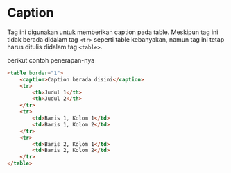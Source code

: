 # Caption

Tag ini digunakan untuk memberikan caption pada table. Meskipun tag ini tidak berada didalam tag `<tr>` seperti table kebanyakan, namun tag ini tetap harus ditulis didalam tag `<table>`.

berikut contoh penerapan-nya

```html
<table border="1">
    <caption>Caption berada disini</caption>
    <tr>
        <th>Judul 1</th>
        <th>Judul 2</th>
    </tr>
    <tr>
        <td>Baris 1, Kolom 1</td>
        <td>Baris 1, Kolom 2</td>
    </tr>
    <tr>
        <td>Baris 2, Kolom 1</td>
        <td>Baris 2, Kolom 2</td>
    </tr>
</table>
```